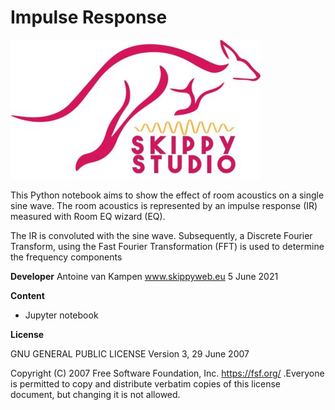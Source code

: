 # Impulse Response



![](https://github.com/SkippyWeb/Images/blob/main/SkippyStudio.jpg)

 

This Python notebook aims to show the effect of room acoustics on a  single sine wave. The room acoustics is represented by an impulse response (IR) measured with Room EQ wizard (EQ).      

The IR is convoluted with the sine wave. Subsequently, a Discrete Fourier Transform, using the Fast Fourier Transformation (FFT) is used to determine the frequency components      



**Developer**
    Antoine van Kampen
    www.skippyweb.eu
   5 June 2021



**Content**

- Jupyter notebook
  



**License**

GNU GENERAL PUBLIC LICENSE
Version 3, 29 June 2007

Copyright (C) 2007 Free Software Foundation, Inc. <https://fsf.org/> .Everyone is permitted to copy and distribute verbatim copies of this license document, but changing it is not allowed.
